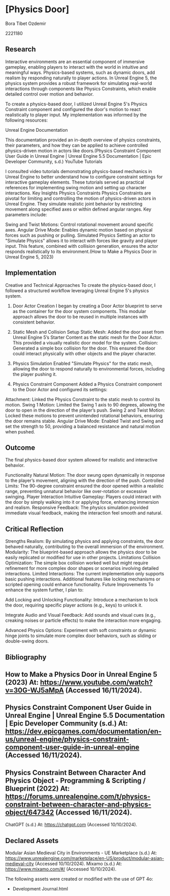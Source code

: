 # [Physics Door]



Bora Tibet Ozdemir

2221180

## Research




Interactive environments are an essential component of immersive gameplay, enabling players to interact with the world in intuitive and meaningful ways. Physics-based systems, such as dynamic doors, add realism by responding naturally to player actions. In Unreal Engine 5, the physics system provides a robust framework for simulating real-world interactions through components like Physics Constraints, which enable detailed control over motion and behavior.

To create a physics-based door, I utilized Unreal Engine 5's Physics Constraint component and configured the door's motion to react realistically to player input. My implementation was informed by the following resources:

Unreal Engine Documentation


This documentation provided an in-depth overview of physics constraints, their parameters, and how they can be applied to achieve controlled physics-driven motion in actors like doors.(Physics Constraint Component User Guide in Unreal Engine | Unreal Engine 5.5 Documentation | Epic Developer Community, s.d.)
YouTube Tutorials

I consulted video tutorials demonstrating physics-based mechanics in Unreal Engine to better understand how to configure constraint settings for interactive gameplay elements. These tutorials served as practical references for implementing swing motion and setting up character interactions.
Key Insights
Physics Constraints
Physics Constraints are pivotal for limiting and controlling the motion of physics-driven actors in Unreal Engine. They simulate realistic joint behavior by restricting movement along specified axes or within defined angular ranges. Key parameters include:

Swing and Twist Motions: Control rotational movement around specific axes.
Angular Drive Mode: Enables dynamic motion based on physical forces such as pushing or pulling.
Simulated Physics
Setting an actor to "Simulate Physics" allows it to interact with forces like gravity and player input. This feature, combined with collision generation, ensures the actor responds realistically to its environment.(How to Make a Physics Door in Unreal Engine 5, 2023)



## Implementation

Creative and Technical Approaches
To create the physics-based door, I followed a structured workflow leveraging Unreal Engine 5's physics system.

1. Door Actor Creation
I began by creating a Door Actor blueprint to serve as the container for the door system components. This modular approach allows the door to be reused in multiple instances with consistent behavior.

2. Static Mesh and Collision Setup
Static Mesh:
Added the door asset from Unreal Engine 5’s Starter Content as the static mesh for the Door Actor. This provided a visually realistic door model for the system.
Collision:
Generated a simple box collision for the door. This ensured the door could interact physically with other objects and the player character.
3. Physics Simulation
Enabled "Simulate Physics" for the static mesh, allowing the door to respond naturally to environmental forces, including the player pushing it.

4. Physics Constraint Component
Added a Physics Constraint component to the Door Actor and configured its settings:

Attachment:
Linked the Physics Constraint to the static mesh to control its motion.
Swing 1 Motion:
Limited the Swing 1 axis to 90 degrees, allowing the door to open in the direction of the player’s push.
Swing 2 and Twist Motion:
Locked these motions to prevent unintended rotational behaviors, ensuring the door remains stable.
Angular Drive Mode:
Enabled Twist and Swing and set the strength to 50, providing a balanced resistance and natural motion when pushed.








## Outcome
The final physics-based door system allowed for realistic and interactive behavior.

Functionality
Natural Motion:
The door swung open dynamically in response to the player’s movement, aligning with the direction of the push.
Controlled Limits:
The 90-degree constraint ensured the door opened within a realistic range, preventing unnatural behavior like over-rotation or excessive swinging.
Player Interaction
Intuitive Gameplay:
Players could interact with the door by simply walking into it or applying force, enhancing immersion and realism.
Responsive Feedback:
The physics simulation provided immediate visual feedback, making the interaction feel smooth and natural.



## Critical Reflection
Strengths
Realism:
By simulating physics and applying constraints, the door behaved naturally, contributing to the overall immersion of the environment.
Modularity:
The blueprint-based approach allows the physics door to be easily replicated or modified for use in other projects.
Limitations
Collision Optimization:
The simple box collision worked well but might require refinement for more complex door shapes or scenarios involving detailed interactions.
Limited Interactions:
The current implementation only supports basic pushing interactions. Additional features like locking mechanisms or scripted opening could enhance functionality.
Future Improvements
To enhance the system further, I plan to:

Add Locking and Unlocking Functionality:
Introduce a mechanism to lock the door, requiring specific player actions (e.g., keys) to unlock it.

Integrate Audio and Visual Feedback:
Add sounds and visual cues (e.g., creaking noises or particle effects) to make the interaction more engaging.

Advanced Physics Options:
Experiment with soft constraints or dynamic hinge joints to simulate more complex door behaviors, such as sliding or double-swing doors.



## Bibliography
How to Make a Physics Door in Unreal Engine 5 (2023) At: https://www.youtube.com/watch?v=30G-WJ5aMpA (Accessed  16/11/2024).
-
Physics Constraint Component User Guide in Unreal Engine | Unreal Engine 5.5 Documentation | Epic Developer Community (s.d.) At: https://dev.epicgames.com/documentation/en-us/unreal-engine/physics-constraint-component-user-guide-in-unreal-engine (Accessed  16/11/2024).
-
Physics Constraint Between Character And Physics Object - Programming & Scripting / Blueprint (2022) At: https://forums.unrealengine.com/t/physics-constraint-between-character-and-physics-object/647342 (Accessed  16/11/2024).
-



ChatGPT (s.d.) At: https://chatgpt.com (Accessed  10/10/2024).


## Declared Assets

Modular Asian Medieval City in Environments - UE Marketplace (s.d.) At: https://www.unrealengine.com/marketplace/en-US/product/modular-asian-medieval-city (Accessed 10/10/2024).
Mixamo (s.d.) At: https://www.mixamo.com/#/ (Accessed  10/10/2024).




The following assets were created or modified with the use of GPT 4o:
- Development Journal.html
